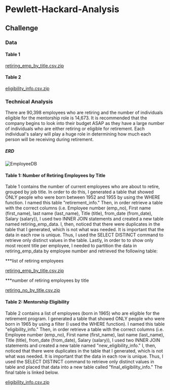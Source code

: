# Pewlett-Hackard-Analysis

## Challenge
### Data
#### Table 1

[retiring_emp_by_title.csv.zip](https://github.com/efuen0077/Pewlett-Hackard-Analysis/files/4536852/retiring_emp_by_title.csv.zip)

#### Table 2

[eligibility_info.csv.zip](https://github.com/efuen0077/Pewlett-Hackard-Analysis/files/4536851/eligibility_info.csv.zip)

### Technical Analysis

There are 90,398 employees who are retiring and the number of individuals eligible for the mentorship role is 14,673. It is recommended that the company begins to look into their budget ASAP as they have a large number of individuals who are either retiring or eligible for retirement. Each individual's salary will play a huge role in determining how much each person will be receiving during retirement.

##### ERD
![EmployeeDB](https://user-images.githubusercontent.com/62089134/80327220-3c318300-87f0-11ea-91eb-9c896ea90601.png)

#### Table 1: Number of Retiring Employees by Title

Table 1 contains the number of current employees who are about to retire, grouped by job title. In order to do this, I generated a table that showed ONLY people who were born between 1952 and 1955 by using the WHERE function. I named this table "retirement_info." Then, in order retrieve a table with the correct columns (i.e. Employee number (emp_no), First name (first_name), last name (last_name), Title (title), from_date (from_date), Salary (salary)), I used two INNER JOIN statements and created a new table named retiring_emp_data. I, then, noticed that there were duplicates in the table that I generated, which is not what was needed. It is important that the data in each row is unique. Thus, I used the SELECT DISTINCT command to retrieve only distinct values in the table. Lastly, in order to to show only most recent title per employee, I needed to partition the data in retiring_emp_data by employee number and retrieved the following table:

***list of retiring employees

[retiring_emp_by_title.csv.zip](https://github.com/efuen0077/Pewlett-Hackard-Analysis/files/4536852/retiring_emp_by_title.csv.zip)

***number of retiring employees by title

[retiring_no_by_title.csv.zip](https://github.com/efuen0077/Pewlett-Hackard-Analysis/files/4537014/retiring_no_by_title.csv.zip)

#### Table 2: Mentorship Eligibility

Table 2 contains a list of employees (born in 1965) who are eligible for the retirement program. I generated a table that showed ONLY people who were born in 1965 by using a filter (I used the WHERE function). I named this table "eligibility_info." Then, in order retrieve a table with the correct columns (i.e. Employee number (emp_no), First name (first_name), last name (last_name), Title (title), from_date (from_date), Salary (salary)), I used two INNER JOIN statements and created a new table named "new_eligibility_info." I, then, noticed that there were duplicates in the table that I generated, which is not what was needed. It is important that the data in each row is unique. Thus, I used the SELECT DISTINCT command to retrieve only distinct values in table and placed that data into a new table called "final_eligibility_info." The final table is linked below.


[eligibility_info.csv.zip](https://github.com/efuen0077/Pewlett-Hackard-Analysis/files/4536851/eligibility_info.csv.zip)
